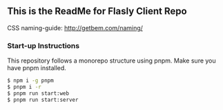 ## This is the ReadMe for Flasly Client Repo

CSS naming-guide: http://getbem.com/naming/

### Start-up Instructions
This repository follows a monorepo structure using pnpm. Make sure you have pnpm installed.
```bash
$ npm i -g pnpm
$ pnpm i -r
$ pnpm run start:web
$ pnpm run start:server
```